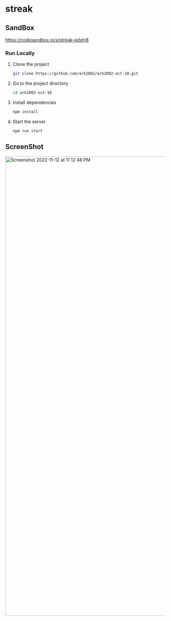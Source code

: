 # streak

## SandBox

https://codesandbox.io/s/streak-edxln8

### Run Locally

1. Clone the project

   ```bash
   git clone https://github.com/ark2002/ark2002-oct-10.git
   ```

2. Go to the project directory

   ```bash
   cd ark2002-oct-10
   ```

3. Install dependencies

   ```bash
   npm install
   ```

4. Start the server

   ```bash
   npm run start
   ```
## ScreenShot

<img width="1440" alt="Screenshot 2022-11-12 at 11 12 48 PM" src="https://user-images.githubusercontent.com/67817330/201487427-72c943a2-34db-4d1d-b278-1604f88c0032.png">
